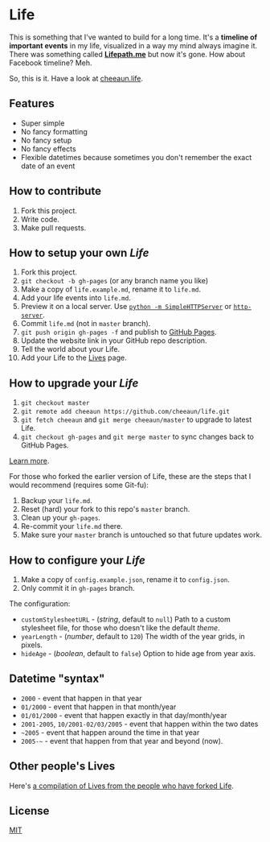 Life
====

This is something that I've wanted to build for a long time. It's a **timeline of important events** in my life, visualized in a way my mind always imagine it. There was something called [**Lifepath.me**](http://dcurt.is/facebook-timelines-and-lifepath-me-4) but now it's gone. How about Facebook timeline? Meh.

So, this is it. Have a look at [cheeaun.life](http://cheeaun.life/).

Features
--------

- Super simple
- No fancy formatting
- No fancy setup
- No fancy effects
- Flexible datetimes because sometimes you don't remember the exact date of an event

How to contribute
-----------------

1. Fork this project.
2. Write code.
3. Make pull requests.

How to setup your own *Life*
----------------------------

1. Fork this project.
2. `git checkout -b gh-pages` (or any branch name you like)
3. Make a copy of `life.example.md`, rename it to `life.md`.
4. Add your life events into `life.md`.
5. Preview it on a local server. Use [`python -m SimpleHTTPServer`](http://docs.python.org/2/library/simplehttpserver.html) or [`http-server`](https://github.com/nodeapps/http-server).
6. Commit `life.md` (not in `master` branch).
7. `git push origin gh-pages -f` and publish to [GitHub Pages](http://pages.github.com/).
8. Update the website link in your GitHub repo description.
9. Tell the world about your Life.
10. Add your Life to the [Lives](https://github.com/cheeaun/life/wiki/Lives) page.

How to upgrade your *Life*
--------------------------

1. `git checkout master`
2. `git remote add cheeaun https://github.com/cheeaun/life.git`
3. `git fetch cheeaun` and `git merge cheeaun/master` to upgrade to latest Life.
4. `git checkout gh-pages` and `git merge master` to sync changes back to GitHub Pages.

[Learn more](https://help.github.com/articles/fork-a-repo).

For those who forked the earlier version of Life, these are the steps that I would recommend (requires some Git-fu):

1. Backup your `life.md`.
2. Reset (hard) your fork to this repo's `master` branch.
3. Clean up your `gh-pages`.
4. Re-commit your `life.md` there.
5. Make sure your `master` branch is untouched so that future updates work.

How to configure your *Life*
----------------------------

1. Make a copy of `config.example.json`, rename it to `config.json`.
2. Only commit it in `gh-pages` branch.

The configuration:

- `customStylesheetURL` - (*string*, default to `null`) Path to a custom stylesheet file, for those who doesn't like the default *theme*.
- `yearLength` - (*number*, default to `120`) The width of the year grids, in pixels.
- `hideAge` - (*boolean*, default to `false`) Option to hide age from year axis.

Datetime "syntax"
-----------------

- `2000` - event that happen in that year
- `01/2000` - event that happen in that month/year
- `01/01/2000` - event that happen exactly in that day/month/year
- `2001-2005`, `10/2001-02/03/2005` - event that happen within the two dates
- `~2005` - event that happen around the time in that year
- `2005-~` - event that happen from that year and beyond (now).

Other people's Lives
--------------------

Here's [a compilation of Lives from the people who have forked Life](https://github.com/cheeaun/life/wiki/Lives).

License
-------

[MIT](http://cheeaun.mit-license.org/)
